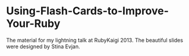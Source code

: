 Using-Flash-Cards-to-Improve-Your-Ruby
======================================

The material for my lightning talk at RubyKaigi 2013. The beautiful slides were designed by Stina Evjan.
